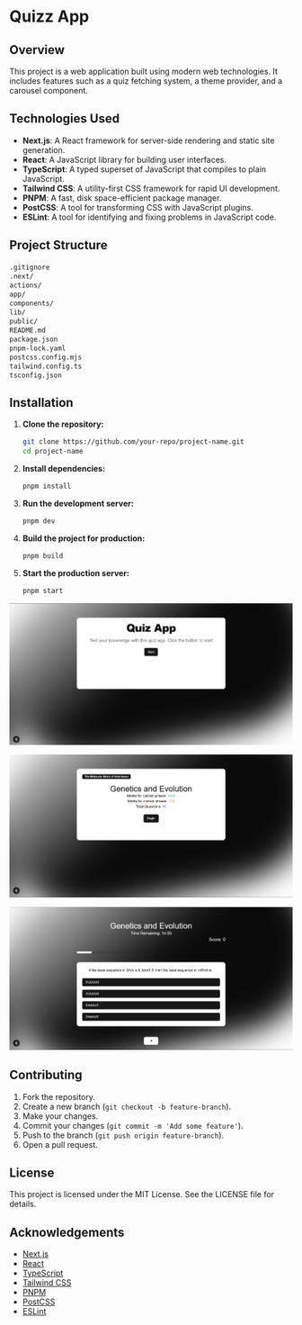 # Quizz App

## Overview

This project is a web application built using modern web technologies. It includes features such as a quiz fetching system, a theme provider, and a carousel component.

## Technologies Used

- **Next.js**: A React framework for server-side rendering and static site generation.
- **React**: A JavaScript library for building user interfaces.
- **TypeScript**: A typed superset of JavaScript that compiles to plain JavaScript.
- **Tailwind CSS**: A utility-first CSS framework for rapid UI development.
- **PNPM**: A fast, disk space-efficient package manager.
- **PostCSS**: A tool for transforming CSS with JavaScript plugins.
- **ESLint**: A tool for identifying and fixing problems in JavaScript code.

## Project Structure

```
.gitignore
.next/
actions/
app/
components/
lib/
public/
README.md
package.json
pnpm-lock.yaml
postcss.config.mjs
tailwind.config.ts
tsconfig.json
```

## Installation

1. **Clone the repository:**

   ```sh
   git clone https://github.com/your-repo/project-name.git
   cd project-name
   ```

2. **Install dependencies:**

   ```sh
   pnpm install
   ```

3. **Run the development server:**

   ```sh
   pnpm dev
   ```

4. **Build the project for production:**

   ```sh
   pnpm build
   ```

5. **Start the production server:**
   ```sh
   pnpm start
   ```

![alt text](assets/image.png)

![alt text](assets/image-1.png)

![alt text](assets/image-2.png)

## Contributing

1. Fork the repository.
2. Create a new branch (`git checkout -b feature-branch`).
3. Make your changes.
4. Commit your changes (`git commit -m 'Add some feature'`).
5. Push to the branch (`git push origin feature-branch`).
6. Open a pull request.

## License

This project is licensed under the MIT License. See the LICENSE file for details.

## Acknowledgements

- [Next.js](https://nextjs.org/)
- [React](https://reactjs.org/)
- [TypeScript](https://www.typescriptlang.org/)
- [Tailwind CSS](https://tailwindcss.com/)
- [PNPM](https://pnpm.io/)
- [PostCSS](https://postcss.org/)
- [ESLint](https://eslint.org/)
